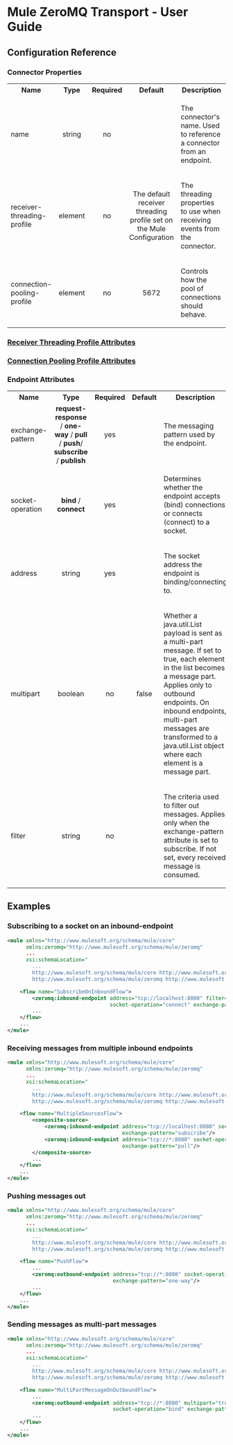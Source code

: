 Mule ZeroMQ Transport - User Guide
================================


Configuration Reference
-----------------------

### Connector Properties

<table class="confluenceTable">
  <tr>
    <th style="width:10%" class="confluenceTh">Name</th><th style="width:10%" class="confluenceTh">Type</th><th style="width:10%" class="confluenceTh">Required</th><th style="width:10%" class="confluenceTh">Default</th><th class="confluenceTh">Description</th>
  </tr>
   <tr>
      <td rowspan="1" class="confluenceTd">name</td><td style="text-align: center" class="confluenceTd">string</td><td style="text-align: center" class="confluenceTd">no</td><td style="text-align: center" class="confluenceTd"></td><td class="confluenceTd">
        <p>
            The connector's name. Used to reference a connector from an endpoint.
          </p>
      </td>
    </tr>
  <tr>
    <td rowspan="1" class="confluenceTd">receiver-threading-profile</td><td style="text-align: center" class="confluenceTd">element</td><td style="text-align: center" class="confluenceTd">no</td><td style="text-align: center" class="confluenceTd">The default receiver threading profile set on the Mule Configuration</td><td class="confluenceTd">
      <p>
          The threading properties to use when receiving events from the connector.
        </p>
    </td>
  </tr>
  <tr>
    <td rowspan="1" class="confluenceTd">connection-pooling-profile</td><td style="text-align: center" class="confluenceTd">element</td><td style="text-align: center" class="confluenceTd">no</td><td style="text-align: center" class="confluenceTd">5672</td><td class="confluenceTd">
      <p>
          Controls how the pool of connections should behave.
        </p>
    </td>
  </tr>
</table>

### <a href="http://www.mulesoft.org/documentation/display/MULE3USER/Configuring+a+Transport#ConfiguringaTransport-receiverthreadingprofile">Receiver Threading Profile Attributes</a>

### <a href="http://www.mulesoft.org/documentation/display/MULE3USER/Tuning+Performance#TuningPerformance-pooling">Connection Pooling Profile Attributes</a>

### Endpoint Attributes

<table class="confluenceTable">
  <tr>
    <th style="width:10%" class="confluenceTh">Name</th><th style="width:10%" class="confluenceTh">Type</th><th style="width:10%" class="confluenceTh">Required</th><th style="width:10%" class="confluenceTh">Default</th><th class="confluenceTh">Description</th>
  </tr>
  <tr>
    <td rowspan="1" class="confluenceTd">exchange-pattern</td><td style="text-align: center" class="confluenceTd"><b>request-response</b> / <b>one-way</b> / <b>pull</b> / <b>push</b>/ <b>subscribe</b> / <b>publish</b></td><td style="text-align: center" class="confluenceTd">yes</td><td style="text-align: center" class="confluenceTd"></td><td class="confluenceTd">
      <p>
      The messaging pattern used by the endpoint.
    </p>
    </td>
  </tr>
  <tr>
    <td rowspan="1" class="confluenceTd">socket-operation</td><td style="text-align: center" class="confluenceTd"><b>bind</b> / <b>connect</b></td><td style="text-align: center" class="confluenceTd">yes</td><td style="text-align: center" class="confluenceTd"></td><td class="confluenceTd">
      <p>
      Determines whether the endpoint accepts (bind) connections or connects (connect) to a socket.
    </p>
    </td>
  </tr>
  <tr>
    <td rowspan="1" class="confluenceTd">address</td><td style="text-align: center" class="confluenceTd">string</td><td style="text-align: center" class="confluenceTd">yes</td><td style="text-align: center" class="confluenceTd"></td><td class="confluenceTd">
      <p>
      The socket address the endpoint is binding/connecting to.
    </p>
    </td>
  </tr>
  <tr>
    <td rowspan="1" class="confluenceTd">multipart</td><td style="text-align: center" class="confluenceTd">boolean</td><td style="text-align: center" class="confluenceTd">no</td><td style="text-align: center" class="confluenceTd">false</td><td class="confluenceTd">
      <p>
      Whether a java.util.List payload is sent as a multi-part message. If set to true, each element in the list becomes a message part. Applies only to outbound endpoints. On inbound endpoints, multi-part messages are transformed to a java.util.List object where each element is a message part.
      </p>
    </td>
  </tr>
  <tr>
    <td rowspan="2" class="confluenceTd">filter</td><td style="text-align: center" class="confluenceTd">string</td><td style="text-align: center" class="confluenceTd">no</td><td style="text-align: center" class="confluenceTd"></td><td class="confluenceTd">
      <p>
      The criteria used to filter out messages. Applies only when the exchange-pattern attribute is set to subscribe. If not set, every received message is consumed.
    </p>
    </td>
  </tr>
</table>


Examples
--------

### Subscribing to a socket on an inbound-endpoint

```xml
<mule xmlns="http://www.mulesoft.org/schema/mule/core"
      xmlns:zeromq="http://www.mulesoft.org/schema/mule/zeromq"
      ...
      xsi:schemaLocation="
        ...
        http://www.mulesoft.org/schema/mule/core http://www.mulesoft.org/schema/mule/core/current/mule.xsd
        http://www.mulesoft.org/schema/mule/zeromq http://www.mulesoft.org/schema/mule/zeromq/current/mule-zeromq.xsd">

    <flow name="SubscribeOnInboundFlow">
        <zeromq:inbound-endpoint address="tcp://localhost:8080" filter="Foo"
                                 socket-operation="connect" exchange-pattern="subscribe"/>
        ...
    </flow>
    ...
</mule>
```

### Receiving messages from multiple inbound endpoints

```xml
<mule xmlns="http://www.mulesoft.org/schema/mule/core"
      xmlns:zeromq="http://www.mulesoft.org/schema/mule/zeromq"
      ...
      xsi:schemaLocation="
        ...
        http://www.mulesoft.org/schema/mule/core http://www.mulesoft.org/schema/mule/core/current/mule.xsd
        http://www.mulesoft.org/schema/mule/zeromq http://www.mulesoft.org/schema/mule/zeromq/current/mule-zeromq.xsd">

    <flow name="MultipleSourcesFlow">
        <composite-source>
            <zeromq:inbound-endpoint address="tcp://localhost:8080" socket-operation="connect"
                                     exchange-pattern="subscribe"/>
            <zeromq:inbound-endpoint address="tcp://*:8080" socket-operation="bind"
                                     exchange-pattern="pull"/>
        </composite-source>
        ...
    </flow>
    ...
</mule>
```

### Pushing messages out

```xml
<mule xmlns="http://www.mulesoft.org/schema/mule/core"
      xmlns:zeromq="http://www.mulesoft.org/schema/mule/zeromq"
      ...
      xsi:schemaLocation="
        ...
        http://www.mulesoft.org/schema/mule/core http://www.mulesoft.org/schema/mule/core/current/mule.xsd
        http://www.mulesoft.org/schema/mule/zeromq http://www.mulesoft.org/schema/mule/zeromq/current/mule-zeromq.xsd">

    <flow name="PushFlow">
        ...
        <zeromq:outbound-endpoint address="tcp://*:8080" socket-operation="bind"
                                  exchange-pattern="one-way"/>
        ...
    </flow>
    ...
</mule>
```

### Sending messages as multi-part messages

```xml
<mule xmlns="http://www.mulesoft.org/schema/mule/core"
      xmlns:zeromq="http://www.mulesoft.org/schema/mule/zeromq"
      ...
      xsi:schemaLocation="
        ...
        http://www.mulesoft.org/schema/mule/core http://www.mulesoft.org/schema/mule/core/current/mule.xsd
        http://www.mulesoft.org/schema/mule/zeromq http://www.mulesoft.org/schema/mule/zeromq/current/mule-zeromq.xsd">

    <flow name="MultiPartMessageOnOutboundFlow">
        ...
        <zeromq:outbound-endpoint address="tcp://*:8080" multipart="true"
                                  socket-operation="bind" exchange-pattern="request-response"/>
        ...
    </flow>
    ...
</mule>
```